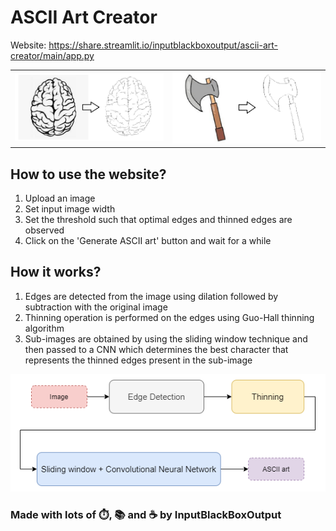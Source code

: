 # ASCII Art Creator

Website: https://share.streamlit.io/inputblackboxoutput/ascii-art-creator/main/app.py

|||
|--|--|
|![](images/sample-output-1.png)| ![](images/sample-output-2.png)|

## How to use the website?
1. Upload an image
1. Set input image width
1. Set the threshold such that optimal edges and thinned edges are observed
1. Click on the 'Generate ASCII art' button and wait for a while

## How it works?
1. Edges are detected from the image using dilation followed by subtraction with the original image
1. Thinning operation is performed on the edges using Guo-Hall thinning algorithm
1. Sub-images are obtained by using the sliding window technique and then passed to a CNN which determines the best character that represents the thinned edges present in the sub-image

![](images/process.drawio.png)

### Made with lots of ⏱️, 📚 and ☕ by InputBlackBoxOutput
